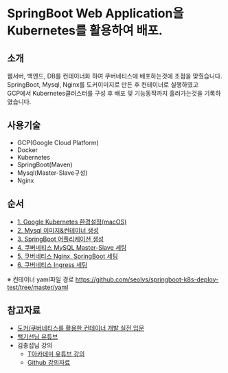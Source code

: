 # SpringBoot Web Application을 Kubernetes를 활용하여 배포.

## 소개

웹서버, 백엔드, DB를 컨테이너화 하여 쿠버네티스에 배포하는것에 초점을 맞췄습니다.  
SpringBoot, Mysql, Nginx를 도커이미지로 만든 후 컨테이너로 실행하였고  
GCP에서 Kubernetes클러스터를 구성 후 배포 및 기능동작까지 흘러가는것을 기록하였습니다.

## 사용기술

- GCP(Google Cloud Platform)
- Docker
- Kubernetes
- SpringBoot(Maven)
- Mysql(Master-Slave구성)
- Nginx

## 순서
- [1. Google Kubernetes 환경설정(macOS)](./guide/guide01.md)
- [2. Mysql 이미지&컨테이너 생성](./guide/guide02.md)
- [3. SpringBoot 어플리케이션 생성](./guide/guide03.md)
- [4. 쿠버네티스 MySQL Master-Slave 세팅](./guide/guide04.md)
- [5. 쿠버네티스 Nginx, SpringBoot 세팅](./guide/guide05.md)
- [6. 쿠버네티스 Ingress 세팅](./guide/guide06.md)

※ 컨테이너 yaml파일 경로 https://github.com/seolys/springboot-k8s-deploy-test/tree/master/yaml


## 참고자료

- [도커/쿠버네티스를 활용한 컨테이너 개발 실전 입문](https://wikibook.co.kr/docker-kubernetes/)
- [백기선님 유튜브](https://www.youtube.com/watch?v=9tW0QSsrhwc&list=PLfI752FpVCS84hxOeCyI4SBPUwt4Itd0T)
- 김충섭님 강의
  - [T아카데미 유튜브 강의](https://www.youtube.com/watch?v=WxzWXqTNdlw&list=PL9mhQYIlKEhdTu31zyb_QelQMaqFGgASA)
  - [Github 강의자료](https://github.com/subicura/workshop-k8s-basic)
